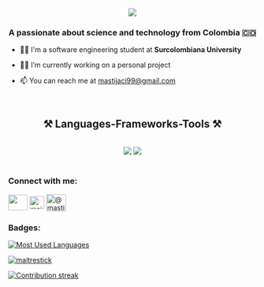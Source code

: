 <h1 align="center">
    <img src="https://readme-typing-svg.herokuapp.com/?font=Pacifico&size=35&center=true&vCenter=true&width=500&height=70&duration=4000&lines=Hi+There!+👋;+I'm+Maitre+Stick!;" />
</h1>

<h3 align="center">A passionate about science and technology from Colombia 🇨🇴</h3>


- 👨‍🎓 I'm a software engineering student at **Surcolombiana University**

- 👨‍💻 I’m currently working on a personal project

- 📫 You can reach me at [mastijaci99@gmail.com](mailto:mastijaci99@gmail.com)

<br/>

<h2 align="center">⚒️ Languages-Frameworks-Tools ⚒️</h2>

<br/>

<div align="center">
    <img src="https://skillicons.dev/icons?i=react,html,css,vscode,github,figma,git,blender,docker,postman,obsidian,threejs" />
    <img src="https://skillicons.dev/icons?i=nodejs,nestjs,python,vue,javascript,typescript,firebase,mongodb,postgres" /><br>
</div>

<br/>

</p>


<h3 align="left">Connect with me:</h3>
<p align="left">
<a href="https://www.github.com/maitrestick" target="_blank" rel="noreferrer"><img align="center" src="https://raw.githubusercontent.com/danielcranney/readme-generator/main/public/icons/socials/github.svg" width="39" height="32" /></a>  
<a href="https://linkedin.com/in/maitrestick" target="_blank"><img align="center" 
src="https://raw.githubusercontent.com/rahuldkjain/github-profile-readme-generator/master/src/images/icons/Social/linked-in-alt.svg" 
alt="maitrestick" height="26" width="30" /></a>
<a href="https://medium.com/@mastijaci99" target="_blank">
  <img align="center" src="https://raw.githubusercontent.com/fortawesome/font-awesome/master/svgs/brands/medium-m.svg" alt="@mastijaci99" height="35" width="40" />
</a>
</p>

<h3 align="left">Badges:</h3>

<a href="https://github.com/maitrestick" align="left"><img src="https://github-readme-stats.vercel.app/api/top-langs/?username=maitrestick&langs_count=10&title_color=a855f7&text_color=ffffff&icon_color=a855f7&bg_color=0f172a&hide_border=true&locale=en&custom_title=Most%20%Used%20%Languages" alt="Most Used Languages" /></a>

<a href="http://www.github.com/maitrestick"><img src="https://github-readme-stats.vercel.app/api?username=maitrestick&show_icons=true&locale=en&theme=dark" alt="maitrestick" /></a> 

<a href="https://readme-streak-stats.vercel.app/?user=maitrestick&theme=dark"><img src="https://readme-streak-stats.vercel.app/?user=maitrestick&theme=dark" alt="Contribution streak" /></a>

